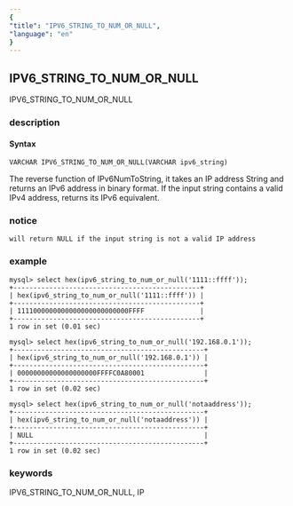 ```yaml
---
{
"title": "IPV6_STRING_TO_NUM_OR_NULL",
"language": "en"
}
---
```


<!-- 
Licensed to the Apache Software Foundation (ASF) under one
or more contributor license agreements.  See the NOTICE file
distributed with this work for additional information
regarding copyright ownership.  The ASF licenses this file
to you under the Apache License, Version 2.0 (the
"License"); you may not use this file except in compliance
with the License.  You may obtain a copy of the License at
  http://www.apache.org/licenses/LICENSE-2.0
Unless required by applicable law or agreed to in writing,
software distributed under the License is distributed on an
"AS IS" BASIS, WITHOUT WARRANTIES OR CONDITIONS OF ANY
KIND, either express or implied.  See the License for the
specific language governing permissions and limitations
under the License.
-->

## IPV6_STRING_TO_NUM_OR_NULL

<version since="dev">

IPV6_STRING_TO_NUM_OR_NULL

</version>

### description

#### Syntax

`VARCHAR IPV6_STRING_TO_NUM_OR_NULL(VARCHAR ipv6_string)`

The reverse function of IPv6NumToString, it takes an IP address String and returns an IPv6 address in binary format. 
If the input string contains a valid IPv4 address, returns its IPv6 equivalent.

### notice

`will return NULL if the input string is not a valid IP address`

### example
```
mysql> select hex(ipv6_string_to_num_or_null('1111::ffff'));
+-----------------------------------------------+
| hex(ipv6_string_to_num_or_null('1111::ffff')) |
+-----------------------------------------------+
| 1111000000000000000000000000FFFF              |
+-----------------------------------------------+
1 row in set (0.01 sec)

mysql> select hex(ipv6_string_to_num_or_null('192.168.0.1'));
+------------------------------------------------+
| hex(ipv6_string_to_num_or_null('192.168.0.1')) |
+------------------------------------------------+
| 00000000000000000000FFFFC0A80001               |
+------------------------------------------------+
1 row in set (0.02 sec)

mysql> select hex(ipv6_string_to_num_or_null('notaaddress'));
+------------------------------------------------+
| hex(ipv6_string_to_num_or_null('notaaddress')) |
+------------------------------------------------+
| NULL                                           |
+------------------------------------------------+
1 row in set (0.02 sec)
```

### keywords

IPV6_STRING_TO_NUM_OR_NULL, IP